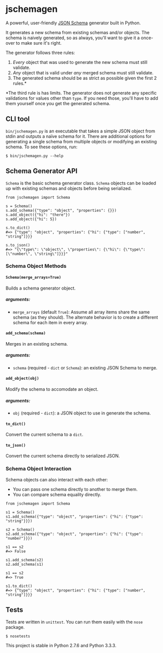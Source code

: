 # jschemagen

A powerful, user-friendly [JSON Schema](//json-schema.org/) generator built in Python.

It generates a new schema from existing schemas and/or objects. The schema is naively generated, so as always, you'll want to give it a once-over to make sure it's right.

The generator follows three rules:

1. _Every_ object that was used to generate the new schema must still validate.
2. _Any_ object that is valid under _any_ merged schema must still validate.
3. The generated schema should be as strict as possible given the first 2 rules.*

*The third rule is has limits. The generator does not generate any specific validations for values other than `type`. If you need those, you'll have to add them yourself once you get the generated schema.


## CLI tool

`bin/jschemagen.py` is an executable that takes a simple JSON object from stdin and outputs a naïve schema for it. There are additional options for generating a single schema from multiple objects or modifying an existing schema. To see these options, run:

```
$ bin/jschemagen.py --help
```


## Schema Generator API

`Schema` is the basic schema generator class. `Schema` objects can be loaded up with existing schemas and objects before being serialized.

```
from jschemagen import Schema

s = Schema()
s.add_schema({"type": "object", "properties": {}})
s.add_object({"hi": "there"})
s.add_object({"hi": 5})

s.to_dict()
#=> {"type": "object", "properties": {"hi": {"type": ["number", "string"]}}}

s.to_json()
#=> "{\"type\": \"object\", \"properties\": {\"hi\": {\"type\": [\"number\", \"string\"]}}}"
```

### Schema Object Methods

#### `Schema(merge_arrays=True)`

Builds a schema generator object.

##### arguments:

* `merge_arrays` (default `True`): Assume all array items share the same schema (as they should). The alternate behavior is to create a different schema for each item in every array.

#### `add_schema(schema)`

Merges in an existing schema.

##### arguments:

* `schema` (required - `dict` or `Schema`): an existing JSON Schema to merge.

#### `add_object(obj)`

Modify the schema to accomodate an object.

##### arguments:

* `obj` (required - `dict`): a JSON object to use in generate the schema.

#### `to_dict()`

Convert the current schema to a `dict`.

#### `to_json()`

Convert the current schema directly to serialized JSON.

### Schema Object Interaction

Schema objects can also interact with each other:

* You can pass one schema directly to another to merge them.
* You can compare schema equality directly.

```
from jschemagen import Schema

s1 = Schema()
s1.add_schema({"type": "object", "properties": {"hi": {"type": "string"}}})

s2 = Schema()
s2.add_schema({"type": "object", "properties": {"hi": {"type": "number"}}})

s1 == s2
#=> False

s1.add_schema(s2)
s2.add_schema(s1)

s1 == s2
#=> True

s1.to_dict()
#=> {"type": "object", "properties": {"hi": {"type": ["number", "string"]}}}
```

## Tests

Tests are written in `unittest`. You can run them easily with the `nose` package.

```
$ nosetests
```

This project is stable in Python 2.7.6 and Python 3.3.3.
